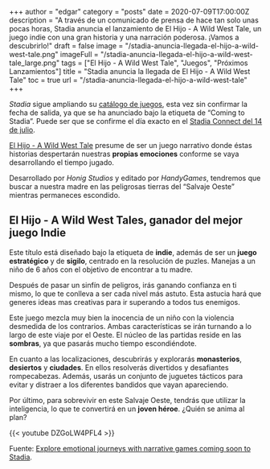 +++
author = "edgar"
category = "posts"
date = 2020-07-09T17:00:00Z
description = "A través de un comunicado de prensa de hace tan solo unas pocas horas, Stadia anuncia el lanzamiento de El Hijo - A Wild West Tale, un juego indie con una gran historia y una narración poderosa. ¡Vamos a descubrirlo!"
draft = false
image = "/stadia-anuncia-llegada-el-hijo-a-wild-west-tale.png"
imageFull = "/stadia-anuncia-llegada-el-hijo-a-wild-west-tale_large.png"
tags = ["El Hijo - A Wild West Tale", "Juegos", "Próximos Lanzamientos"]
title = "Stadia anuncia la llegada de El Hijo - A Wild West Tale"
toc = true
url = "/stadia-anuncia-llegada-el-hijo-a-wild-west-tale"
+++

_Stadia_ sigue ampliando su <a class="u-anchor" href="/catalogo-de-juegos">catálogo de juegos</a>, esta vez sin confirmar la fecha de salida, ya que se ha anunciado bajo la etiqueta de “Coming to Stadia”. Puede ser que se confirme el día exacto en el <a class="u-anchor" href="/proximo-stadia-connect-14-julio">Stadia Connect del 14 de julio</a>.

<a class="u-anchor" href="/el-hijo-a-wild-west-tale">El Hijo - A Wild West Tale</a> presume de ser un juego narrativo donde éstas historias despertarán nuestras **propias emociones** conforme se vaya desarrollando el tiempo jugado. 

Desarrollado por _Honig Studios_ y editado por _HandyGames_, tendremos que buscar a nuestra madre en las peligrosas tierras del “Salvaje Oeste” mientras permaneces escondido. 

## El Hijo - A Wild West Tales, ganador del mejor juego Indie

Este título está diseñado bajo la etiqueta de **indie**, además de ser un **juego estratégico** y de **sigilo**, centrado en la resolución de puzles. Manejas a un niño de 6 años con el objetivo de encontrar a tu madre.

Después de pasar un sinfín de peligros, irás ganando confianza en ti mismo, lo que te conlleva a ser cada nivel más astuto. Esta astucia hará que generes ideas mas creativas para ir superando a todos tus enemigos.

Este juego mezcla muy bien la inocencia de un niño con la violencia desmedida de los contrarios. Ambas características se irán turnando a lo largo de este viaje por el Oeste. El núcleo de las partidas reside en las **sombras**, ya que pasarás mucho tiempo escondiéndote.

En cuanto a las localizaciones, descubrirás y explorarás **monasterios**, **desiertos** y **ciudades**. En ellos resolverás divertidos y desafiantes rompecabezas. Además, usarás un conjunto de juguetes tácticos para evitar y distraer a los diferentes bandidos que vayan apareciendo.

Por último, para sobrevivir en este Salvaje Oeste, tendrás que utilizar la inteligencia, lo que te convertirá en un **joven héroe**. ¿Quién se anima al plan?

<div class="u-youtube">
  {{< youtube DZGoLW4PFL4 >}}
</div>

Fuente: <a class="u-anchor" href="https://community.stadia.com/t5/Stadia-Community-Blog/Explore-emotional-journeys-with-narrative-games-coming-soon-to/ba-p/26271" target="_blank" rel="nofollow noopener">Explore emotional journeys with narrative games coming soon to Stadia</a>.

